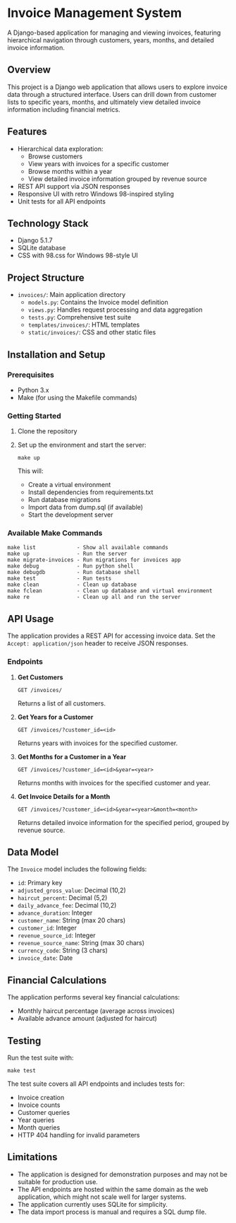 # Invoice Management System

A Django-based application for managing and viewing invoices, featuring hierarchical navigation through customers, years, months, and detailed invoice information.

## Overview

This project is a Django web application that allows users to explore invoice data through a structured interface. Users can drill down from customer lists to specific years, months, and ultimately view detailed invoice information including financial metrics.

## Features

- Hierarchical data exploration:
  - Browse customers
  - View years with invoices for a specific customer
  - Browse months within a year
  - View detailed invoice information grouped by revenue source
- REST API support via JSON responses
- Responsive UI with retro Windows 98-inspired styling
- Unit tests for all API endpoints

## Technology Stack

- Django 5.1.7
- SQLite database
- CSS with 98.css for Windows 98-style UI

## Project Structure

- `invoices/`: Main application directory
  - `models.py`: Contains the Invoice model definition
  - `views.py`: Handles request processing and data aggregation
  - `tests.py`: Comprehensive test suite
  - `templates/invoices/`: HTML templates
  - `static/invoices/`: CSS and other static files

## Installation and Setup

### Prerequisites

- Python 3.x
- Make (for using the Makefile commands)

### Getting Started

1. Clone the repository

2. Set up the environment and start the server:
   ```
   make up
   ```
   This will:
   - Create a virtual environment
   - Install dependencies from requirements.txt
   - Run database migrations
   - Import data from dump.sql (if available)
   - Start the development server

### Available Make Commands

```
make list             - Show all available commands
make up               - Run the server
make migrate-invoices - Run migrations for invoices app
make debug            - Run python shell
make debugdb          - Run database shell
make test             - Run tests
make clean            - Clean up database
make fclean           - Clean up database and virtual environment
make re               - Clean up all and run the server
```

## API Usage

The application provides a REST API for accessing invoice data. Set the `Accept: application/json` header to receive JSON responses.

### Endpoints

1. **Get Customers**
   ```
   GET /invoices/
   ```
   Returns a list of all customers.

2. **Get Years for a Customer**
   ```
   GET /invoices/?customer_id=<id>
   ```
   Returns years with invoices for the specified customer.

3. **Get Months for a Customer in a Year**
   ```
   GET /invoices/?customer_id=<id>&year=<year>
   ```
   Returns months with invoices for the specified customer and year.

4. **Get Invoice Details for a Month**
   ```
   GET /invoices/?customer_id=<id>&year=<year>&month=<month>
   ```
   Returns detailed invoice information for the specified period, grouped by revenue source.

## Data Model

The `Invoice` model includes the following fields:
- `id`: Primary key
- `adjusted_gross_value`: Decimal (10,2)
- `haircut_percent`: Decimal (5,2)
- `daily_advance_fee`: Decimal (10,2)
- `advance_duration`: Integer
- `customer_name`: String (max 20 chars)
- `customer_id`: Integer
- `revenue_source_id`: Integer
- `revenue_source_name`: String (max 30 chars)
- `currency_code`: String (3 chars)
- `invoice_date`: Date

## Financial Calculations

The application performs several key financial calculations:
- Monthly haircut percentage (average across invoices)
- Available advance amount (adjusted for haircut)

## Testing

Run the test suite with:
```
make test
```

The test suite covers all API endpoints and includes tests for:
- Invoice creation
- Invoice counts
- Customer queries
- Year queries
- Month queries
- HTTP 404 handling for invalid parameters

## Limitations

- The application is designed for demonstration purposes and may not be suitable for production use.
- The API endpoints are hosted within the same domain as the web application, which might not scale well for larger systems.
- The application currently uses SQLite for simplicity.
- The data import process is manual and requires a SQL dump file.
